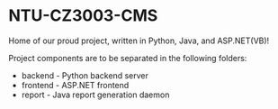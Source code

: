 # NTU-CZ3003-CMS

Home of our proud project, written in Python, Java, and ASP.NET(VB)!

Project components are to be separated in the following folders:

- backend - Python backend server
- frontend - ASP.NET frontend
- report - Java report generation daemon